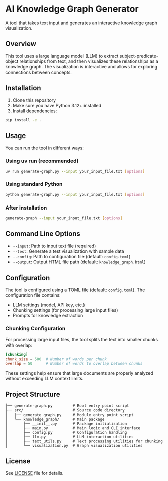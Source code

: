 # AI Knowledge Graph Generator

A tool that takes text input and generates an interactive knowledge graph visualization.

## Overview

This tool uses a large language model (LLM) to extract subject-predicate-object relationships from text, and then visualizes these relationships as a knowledge graph. The visualization is interactive and allows for exploring connections between concepts.

## Installation

1. Clone this repository
2. Make sure you have Python 3.12+ installed
3. Install dependencies:

```bash
pip install -e .
```

## Usage

You can run the tool in different ways:

### Using uv run (recommended)

```bash
uv run generate-graph.py --input your_input_file.txt [options]
```

### Using standard Python

```bash
python generate-graph.py --input your_input_file.txt [options]
```

### After installation

```bash
generate-graph --input your_input_file.txt [options]
```

## Command Line Options

- `--input`: Path to input text file (required)
- `--test`: Generate a test visualization with sample data
- `--config`: Path to configuration file (default: `config.toml`)
- `--output`: Output HTML file path (default: `knowledge_graph.html`)

## Configuration

The tool is configured using a TOML file (default: `config.toml`). The configuration file contains:

- LLM settings (model, API key, etc.)
- Chunking settings (for processing large input files)
- Prompts for knowledge extraction

### Chunking Configuration

For processing large input files, the tool splits the text into smaller chunks with overlap:

```toml
[chunking]
chunk_size = 500  # Number of words per chunk
overlap = 50      # Number of words to overlap between chunks
```

These settings help ensure that large documents are properly analyzed without exceeding LLM context limits.

## Project Structure

```
├── generate-graph.py         # Root entry point script
├── src/                      # Source code directory
│   ├── generate_graph.py     # Module entry point script
│   └── knowledge_graph/      # Main package
│       ├── __init__.py       # Package initialization 
│       ├── main.py           # Main logic and CLI interface
│       ├── config.py         # Configuration handling
│       ├── llm.py            # LLM interaction utilities
│       ├── text_utils.py     # Text processing utilities for chunking
│       └── visualization.py  # Graph visualization utilities
```

## License

See [LICENSE](LICENSE) file for details.